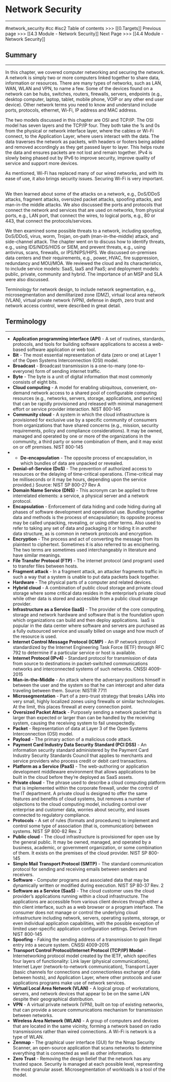 # Network Security
---
#network_security  #cc #isc2
Table of contents >>> [[0.Targets]]
Previous page >>> [[4.3 Module - Network Security]]
Next Page >>> [[4.4 Module - Network Security]]

## Summary
---

In this chapter, we covered computer networking and securing the network. A network is simply two or more computers linked together to share data, information or resources. There are many types of networks, such as LAN, WAN, WLAN and VPN, to name a few. Some of the devices found on a network can be hubs, switches, routers, firewalls, servers, endpoints (e.g., desktop computer, laptop, tablet, mobile phone, VOIP or any other end user device). Other network terms you need to know and understand include ports, protocols, ethernet, Wi-Fi, IP address and MAC address.  

The two models discussed in this chapter are OSI and TCP/IP. The OSI model has seven layers and the TCP/IP four. They both take the 1s and 0s from the physical or network interface layer, where the cables or Wi-Fi connect, to the Application Layer, where users interact with the data. The data traverses the network as packets, with headers or footers being added and removed accordingly as they get passed layer to layer. This helps route the data and ensures packets are not lost and remain together. IPv4 is slowly being phased out by IPv6 to improve security, improve quality of service and support more devices.  

As mentioned, Wi-Fi has replaced many of our wired networks, and with its ease of use, it also brings security issues. Securing Wi-Fi is very important.  

We then learned about some of the attacks on a network, e.g., DoS/DDoS attacks, fragment attacks, oversized packet attacks, spoofing attacks, and man-in-the middle attacks. We also discussed the ports and protocols that connect the network and services that are used on networks, from physical ports, e.g., LAN port, that connect the wires, to logical ports, e.g., 80 or 443, that connect the protocols/services.  

We then examined some possible threats to a network, including spoofing, DoS/DDoS, virus, worm, Trojan, on-path (man-in-the-middle) attack, and side-channel attack. The chapter went on to discuss how to identify threats, e.g., using IDS/NIDS/HIDS or SIEM, and prevent threats, e.g., using antivirus, scans, firewalls, or IPS/NIPS/HIPS. We discussed on-premises data centers and their requirements, e.g., power, HVAC, fire suppression, redundancy and MOU/MOA. We reviewed the cloud and its characteristics, to include service models: SaaS, IaaS and PaaS; and deployment models: public, private, community and hybrid. The importance of an MSP and SLA were also discussed.  

Terminology for network design, to include network segmentation, e.g., microsegmentation and demilitarized zone (DMZ), virtual local area network (VLAN), virtual private network (VPN), defense in depth, zero trust and network access control, were described in great detail.
## Terminology
---
- **Application programming interface (API)** - A set of routines, standards, protocols, and tools for building software applications to access a web-based software application or web tool.
- **Bit** - The most essential representation of data (zero or one) at Layer 1 of the Open Systems Interconnection (OSI) model.
- **Broadcast** - Broadcast transmission is a one-to-many (one-to-everyone) form of sending internet traffic.
- **Byte** - The byte is a unit of digital information that most commonly consists of eight bits.
- **Cloud computing** - A model for enabling ubiquitous, convenient, on-demand network access to a shared pool of configurable computing resources (e.g., networks, servers, storage, applications, and services) that can be rapidly provisioned and released with minimal management effort or service provider interaction. NIST 800-145
- **Community cloud** - A system in which the cloud infrastructure is provisioned for exclusive use by a specific community of consumers from organizations that have shared concerns (e.g., mission, security requirements, policy and compliance considerations). It may be owned, managed and operated by one or more of the organizations in the community, a third party or some combination of them, and it may exist on or off premises. NIST 800-145
- - **De-encapsulation** - The opposite process of encapsulation, in which bundles of data are unpacked or revealed.
- **Denial-of-Service (DoS)** - The prevention of authorized access to resources or the delaying of time-critical operations. (Time-critical may be milliseconds or it may be hours, depending upon the service provided.) Source: NIST SP 800-27 Rev A
- **Domain Name Service (DNS)** - This acronym can be applied to three interrelated elements: a service, a physical server and a network protocol.
- **Encapsulation** - Enforcement of data hiding and code hiding during all phases of software development and operational use. Bundling together data and methods is the process of encapsulation; its opposite process may be called unpacking, revealing, or using other terms. Also used to refer to taking any set of data and packaging it or hiding it in another data structure, as is common in network protocols and encryption.
- **Encryption** - The process and act of converting the message from its plaintext to ciphertext. Sometimes it is also referred to as enciphering. The two terms are sometimes used interchangeably in literature and have similar meanings.
- **File Transfer Protocol (FTP)** - The internet protocol (and program) used to transfer files between hosts.
- **Fragment attack** - In a fragment attack, an attacker fragments traffic in such a way that a system is unable to put data packets back together.
- **Hardware** - The physical parts of a computer and related devices.
- **Hybrid cloud** - A combination of public cloud storage and private cloud storage where some critical data resides in the enterprise’s private cloud while other data is stored and accessible from a public cloud storage provider.
- **Infrastructure as a Service (IaaS)** - The provider of the core computing, storage and network hardware and software that is the foundation upon which organizations can build and then deploy applications.  IaaS is popular in the data center where software and servers are purchased as a fully outsourced service and usually billed on usage and how much of the resource is used.
- **Internet Control Message Protocol (ICMP)** - An IP network protocol standardized by the Internet Engineering Task Force (IETF) through RFC 792 to determine if a particular service or host is available.
- **Internet Protocol (IPv4)** - Standard protocol for transmission of data from source to destinations in packet-switched communications networks and interconnected systems of such networks. CNSSI 4009-2015
- **Man-in-the-Middle** - An attack where the adversary positions himself in between the user and the system so that he can intercept and alter data traveling between them. Source: NISTIR 7711
- **Microsegmentation** - Part of a zero-trust strategy that breaks LANs into very small, highly localized zones using firewalls or similar technologies. At the limit, this places firewall at every connection point.
- **Oversized Packet Attack** - Purposely sending a network packet that is larger than expected or larger than can be handled by the receiving system, causing the receiving system to fail unexpectedly.
- **Packet** - Representation of data at Layer 3 of the Open Systems Interconnection (OSI) model.
- **Payload** - The primary action of a malicious code attack.
- **Payment Card Industry Data Security Standard (PCI DSS)** - An information security standard administered by the Payment Card Industry Security Standards Council that applies to merchants and service providers who process credit or debit card transactions.
- **Platform as a Service (PaaS)** - The web-authoring or application development middleware environment that allows applications to be built in the cloud before they’re deployed as SaaS assets.
- **Private cloud** - The phrase used to describe a cloud computing platform that is implemented within the corporate firewall, under the control of the IT department. A private cloud is designed to offer the same features and benefits of cloud systems, but removes a number of objections to the cloud computing model, including control over enterprise and customer data, worries about security, and issues connected to regulatory compliance.
- **Protocols** - A set of rules (formats and procedures) to implement and control some type of association (that is, communication) between systems. NIST SP 800-82 Rev. 2
- **Public cloud** - The cloud infrastructure is provisioned for open use by the general public. It may be owned, managed, and operated by a business, academic, or government organization, or some combination of them. It exists on the premises of the cloud provider. NIST SP 800-145
- **Simple Mail Transport Protocol (SMTP)** - The standard communication protocol for sending and receiving emails between senders and receivers.
- **Software** - Computer programs and associated data that may be dynamically written or modified during execution. NIST SP 80-37 Rev. 2
- **Software as a Service (SaaS)** - The cloud customer uses the cloud provider’s applications running within a cloud infrastructure. The applications are accessible from various client devices through either a thin client interface, such as a web browser or a program interface. The consumer does not manage or control the underlying cloud infrastructure including network, servers, operating systems, storage, or even individual application capabilities, with the possible exception of limited user-specific application configuration settings. Derived from NIST 800-145
- **Spoofing** - Faking the sending address of a transmission to gain illegal entry into a secure system. CNSSI 4009-2015
- **Transport Control Protocol/Internet Protocol (TCP/IP) Model** - Internetworking protocol model created by the IETF, which specifies four layers of functionality: Link layer (physical communications), Internet Layer (network-to-network communication), Transport Layer (basic channels for connections and connectionless exchange of data between hosts), and Application Layer, where other protocols and user applications programs make use of network services.
- **Virtual Local Area Network (VLAN)** - A logical group of workstations, servers, and network devices that appear to be on the same LAN despite their geographical distribution.
- **VPN** - A virtual private network (VPN), built on top of existing networks, that can provide a secure communications mechanism for transmission between networks.
- **Wireless Area Network (WLAN)** - A group of computers and devices that are located in the same vicinity, forming a network based on radio transmissions rather than wired connections. A Wi-Fi is network is a type of WLAN.
- **Zenmap** - The graphical user interface (GUI) for the Nmap Security Scanner, an open-source application that scans networks to determine everything that is connected as well as other information.
- **Zero Trust** - Removing the design belief that the network has any trusted space. Security is managed at each possible level, representing the most granular asset. Microsegmentation of workloads is a tool of the model.